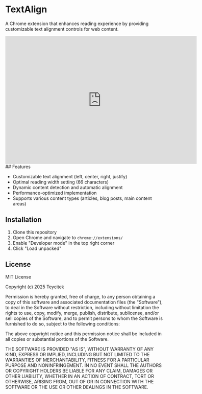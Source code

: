 # TextAlign

A Chrome extension that enhances reading experience by providing customizable text alignment controls for web content.
<iframe src="https://youtu.be/Bv2s-UU64CQ" style="border:0px #ffffff none;" name="myiFrame" scrolling="no" frameborder="1" marginheight="0px" marginwidth="0px" height="400px" width="600px" allowfullscreen></iframe>
## Features

- Customizable text alignment (left, center, right, justify)
- Optimal reading width setting (66 characters)
- Dynamic content detection and automatic alignment
- Performance-optimized implementation
- Supports various content types (articles, blog posts, main content areas)

## Installation

1. Clone this repository
2. Open Chrome and navigate to `chrome://extensions/`
3. Enable "Developer mode" in the top right corner
4. Click "Load unpacked"

## License

MIT License

Copyright (c) 2025 Teycitek

Permission is hereby granted, free of charge, to any person obtaining a copy
of this software and associated documentation files (the "Software"), to deal
in the Software without restriction, including without limitation the rights
to use, copy, modify, merge, publish, distribute, sublicense, and/or sell
copies of the Software, and to permit persons to whom the Software is
furnished to do so, subject to the following conditions:

The above copyright notice and this permission notice shall be included in all
copies or substantial portions of the Software.

THE SOFTWARE IS PROVIDED "AS IS", WITHOUT WARRANTY OF ANY KIND, EXPRESS OR
IMPLIED, INCLUDING BUT NOT LIMITED TO THE WARRANTIES OF MERCHANTABILITY,
FITNESS FOR A PARTICULAR PURPOSE AND NONINFRINGEMENT. IN NO EVENT SHALL THE
AUTHORS OR COPYRIGHT HOLDERS BE LIABLE FOR ANY CLAIM, DAMAGES OR OTHER
LIABILITY, WHETHER IN AN ACTION OF CONTRACT, TORT OR OTHERWISE, ARISING FROM,
OUT OF OR IN CONNECTION WITH THE SOFTWARE OR THE USE OR OTHER DEALINGS IN THE
SOFTWARE.
